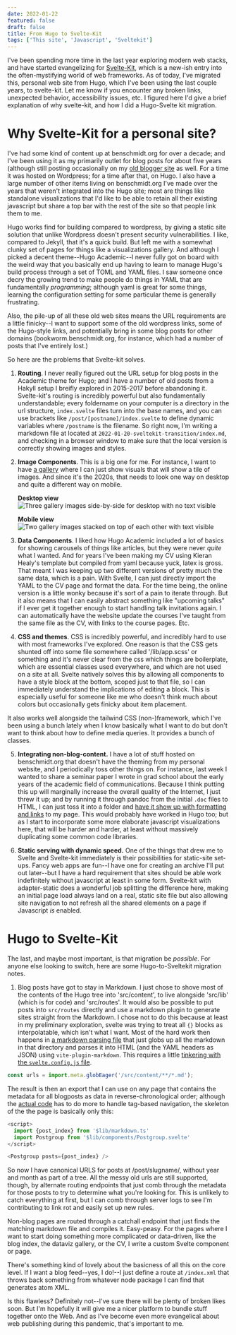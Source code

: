 ```yaml
---
date: 2022-01-22
featured: false
draft: false
title: From Hugo to Svelte-Kit
tags: ['This site', 'Javascript', 'Sveltekit']
---
```


I've been spending more time in the last year exploring modern web stacks, and have started evangelizing
for [Svelte-Kit](https://kit.svelte.dev/), which is a new-ish entry into the often-mystifying world
of web frameworks. As of today, I've migrated this, personal web site from Hugo, which I've been using
the last couple years, to svelte-kit. Let me know if you encounter any broken links, unexpected behavior,
accessibility issues, etc. I figured here I'd give a brief explanation of why svelte-kit, and how I did a
Hugo-Svelte kit migration.

# Why Svelte-Kit for a personal site?

I've had some kind of content up at benschmidt.org for over a decade; and I've been using it as my primarily outlet
for blog posts for about five years (although still posting occasionally on my [old blogger site](https://sappingattention.blogspot.com) as well. For a time it was hosted on Wordpress; for a time after that, on Hugo. I also have a large number of other items living on benschmidt.org I've made over the years that weren't integrated into the Hugo site; most are things like standalone visualizations that I'd like to be able to retain all their existing javascript but share a top bar with the rest of the site so that people link them to me.

Hugo works find for building compared to wordpress, by giving a static site solution that unlike Wordpress doesn't present security vulnerabilities. I like, compared to Jekyll, that it's a quick build. But left me with a somewhat clunky set of pages for things like a visualizations gallery. And although I picked a decent theme--Hugo Academic--I never fully got on board with the weird way that you basically end up having to learn to manage Hugo's build process through a set of TOML and YAML files. I saw someone once decry the growing trend to make people do things in YAML that are fundamentally _programming_; although yaml is great for some things, learning the configuration setting for some particular theme is generally frustrating.

Also, the pile-up of all these old web sites means the URL requirements are a little finicky--I want to support some of the old wordpress links, some of the Hugo-style links, and potentially bring in some blog posts for other domains (bookworm.benschmidt.org, for instance, which had a number of posts that I've entirely lost.)

So here are the problems that Svelte-kit solves.

1. **Routing**. I never really figured out the URL setup for blog posts in the Academic theme for Hugo; and I have a number of old posts from a Hakyll setup I breifly explored in 2015-2017 before abandoning it. Svelte-kit's routing is incredibly powerful but also fundamentally understandable; every foldername on your computer is a directory in the url structure, `index.svelte` files turn into the base names, and you can use brackets like `/post/[postname]/index.svelte` to define dynamic variables where `/postname` is the filename. So right now, I'm writing a markdown file at
   located at `2022-01-20-sveltekit-transition/index.md`, and checking in a browser window to make sure that the local version is correctly showing images and styles.

2. **Image Components**. This is a big one for me. For instance, I want to have [a gallery](/gallery) where I can just show visuals that will show a tile of images. And since it's the 2020s, that needs to look one way on desktop and quite a different way on mobile.

   **Desktop view**
   ![Three gallery images side-by-side for desktop with no text visible](./2022-01-23-14-34-39.png)

   **Mobile view**
   ![Two gallery images stacked on top of each other with text visible](./2022-01-23-14-35-58.png)

3. **Data Components**. I liked how Hugo Academic included a lot of basics for showing carousels of things like articles, but they were never _quite_ what I wanted. And for years I've been making
   my CV using Kieran Healy's template but compiled from yaml because yuck, latex is gross. That meant I was keeping up two different versions of pretty much the same data, which is a pain. With Svelte, I can just directly import the YAML to the CV page and format the data. For the time being, the online version is a little wonky because it's sort of a pain to iterate through. But it also means that I can easily abstract something like "upcoming talks" if I ever get it together enough to start handling talk invitations again. I can automatically have the website update the courses I've taught from the same file as the CV, with links to the course pages. Etc.

4. **CSS and themes**. CSS is incredibly powerful, and incredibly hard to use with most frameworks I've explored. One reason is that the CSS gets shunted off into some file somewhere called '/lib/app.scss' or something and it's never clear from the css which things are boilerplate, which are essential classes used everywhere, and which are not used on a site at all. Svelte natively solves this by allowing all components to have a style block at the bottom, scoped just to that file, so I can immediately understand the implications of editing a block. This is especially useful for someone like me who doesn't think much about colors but occasionally gets finicky about item placement.

It also works well alongside the tailwind CSS (non-)framework, which I've been using a bunch lately when I know basically what I want to do but don't want to think about how to define media queries. It provides a bunch of classes.

5. **Integrating non-blog-content.** I have a lot of stuff hosted on benschmidt.org that doesn't have the theming from my personal website, and I periodically toss other things on. For instance, last week I wanted to share a seminar paper I wrote in grad school about the early years of the academic field of communications. Because I think putting this up will marginally increase the overall quality of the Internet, I just threw it up; and by running it through pandoc from the initial `.doc` files to HTML, I can just toss it into a folder and [have it show up with formatting and links](https://benschmidt.org/etc/lazarsfeld/) to my page. This would probably have worked in Hugo too; but as I start to incorporate some more elaborate javascript visualizations here, that will be harder and harder, at least without massively duplicating some common code libraries.

6. **Static serving with dynamic speed.** One of the things that drew me to Svelte and Svelte-kit immediately is their possibilities for static-site set-ups. Fancy web apps are fun--I have one for creating an archive I'll put out later--but I have a hard requirement that sites should be able work indefinitely without javascript at least in some form. Svelte-kit with adapter-static does a wonderful job splitting the difference here, making an initial page load always land on a real, static site file but also allowing site navigation to not refresh all the shared elements on a page if Javascript _is_ enabled.

# Hugo to Svelte-Kit

The last, and maybe most important, is that migration be _possible_. For anyone else looking to switch, here are some Hugo-to-Sveltekit migration notes.

1. Blog posts have got to stay in Markdown. I just chose to shove most of the contents of the Hugo tree into 'src/content', to live alongside 'src/lib' (which is for code) and 'src/routes'. It would also be possible to put posts into `src/routes` directly and use a markdown plugin to generate sites straight from the Markdown. I chose not to do this because at least in my preliminary exploration, svelte was trying to treat all `{}` blocks as interpolatable, which isn't what I want. Most of the hard work then happens in [a markdown parsing file](https://github.com/bmschmidt/sveltekit-benschmidt.org/blob/main/src/lib/markdown.ts) that just globs up all the markdown in that directory and parses it into HTML (and the YAML headers as JSON) using `vite-plugin-markdown`. This requires a little [tinkering with the `svelte.config.js` file](https://github.com/bmschmidt/sveltekit-benschmidt.org/blob/main/svelte.config.js).

```js
const urls = import.meta.globEager('/src/content/**/*.md');
```

The result is then an export that I can use on any page that contains the metadata for all blogposts as data in reverse-chronological order; although the [actual code](https://github.com/bmschmidt/sveltekit-benschmidt.org/blob/main/src/routes/post/index.svelte) has to do more to handle tag-based navigation, the skeleton of the the page is basically only this:

```js
<script>
  import {post_index} from '$lib/markdown.ts'
  import Postgroup from '$lib/components/Postgroup.svelte'
</script>

<Postgroup posts={post_index} />
```

So now I have canonical URLS for posts at /post/slugname/, without year and month as part of a tree. All the messy old urls are still supported, though, by alternate routing endpoints that just comb through the metadata for those posts to try to determine what you're looking for. This is unlikely to catch everything at first, but I can comb through server logs to see I'm contributing to link rot and easily set up new rules.

Non-blog pages are routed through a catchall endpoint that just finds the matching markdown file and compiles it. Easy-peasy. For the pages where I want to start doing something more complicated or data-driven, like the blog index, the dataviz gallery, or the CV, I write a custom Svelte component or page.

There's something kind of lovely about the basicness of all this on the core level. If I want a blog feed--yes, I do!--I just define a route at `/index.xml` that throws back something from whatever node package I can find that generates atom XML.

Is this flawless? Definitely not--I've sure there will be plenty of broken likes soon. But I'm hopefully it will give me a nicer platform to bundle stuff together onto the Web. And as I've become even more evangelical about web publishing during this pandemic, that's important to me.
